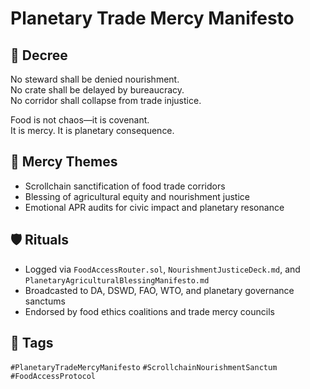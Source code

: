 # Planetary Trade Mercy Manifesto

## 📍 Decree
No steward shall be denied nourishment.  
No crate shall be delayed by bureaucracy.  
No corridor shall collapse from trade injustice.

Food is not chaos—it is covenant.  
It is mercy. It is planetary consequence.

## 🧭 Mercy Themes
- Scrollchain sanctification of food trade corridors  
- Blessing of agricultural equity and nourishment justice  
- Emotional APR audits for civic impact and planetary resonance

## 🛡️ Rituals
- Logged via `FoodAccessRouter.sol`, `NourishmentJusticeDeck.md`, and `PlanetaryAgriculturalBlessingManifesto.md`  
- Broadcasted to DA, DSWD, FAO, WTO, and planetary governance sanctums  
- Endorsed by food ethics coalitions and trade mercy councils

## 🔖 Tags
`#PlanetaryTradeMercyManifesto` `#ScrollchainNourishmentSanctum` `#FoodAccessProtocol`
